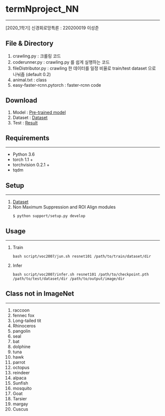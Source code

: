 # termNproject_NN
---
[2020_1학기] 신경회로망특론 :  220200019 이성준

## File & Directory
1. crawling.py : 크롤링 코드
2. coderunner.py : crawling.py 를 쉽게 실행하는 코드
3. fileDistributor.py : crawling 한 데이터를 일정 비율로 train/test dataset 으로 나눠줌 (default 0.2)
4. animal.txt : class
5. easy-faster-rcnn.pytorch : faster-rcnn code


## Download
1. Model : [Pre-trained model](https://www.dropbox.com/sh/zeck2ha1tj92w9u/AABsQB_FP5LT48yBtW3DyhuWa?dl=0)
2. Dataset : [Dataset](https://www.dropbox.com/s/vuq9q2yb56g9h22/VOCdevkit.tar?dl=0)
3. Test : [Result](https://www.dropbox.com/s/gowycz52z05a61s/test.tar?dl=0)


## Requirements
---
- Python 3.6
- torch 1.1 +
- torchvision 0.2.1 +
- tqdm

## Setup
---
1. [Dataset](https://www.dropbox.com/s/vuq9q2yb56g9h22/VOCdevkit.tar?dl=0)
2. Non Maximum Suppression and ROI Align modules
   ```
   $ python support/setup.py develop
   ```

## Usage
---
1. Train
    ```
    bash script/voc2007/jun.sh resnet101 /path/to/train/dataset/dir
    ```
2. Infer
   ```
   bash script/voc2007/infer.sh resnet101 /path/to/checkpoint.pth /path/to/test/dataset/dir /path/to/output/image/dir
   ```

## Class not in ImageNet
---
1. raccoon
2. fennec fox
3. Long-tailed tit
4. Rhinoceros
5. pangolin
6. seal
7. bat
8. dolphine
9. tuna
10. hawk
11. parrot
12. octopus
13. reindeer
14. alpaca
15. Sunfish
16. mosquito
17. Goat
18. Tarsier
19. margay
20. Cuscus